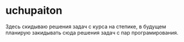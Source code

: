 # uchupaiton
Здесь скидываю решения задач с курса на степике, в будущем планирую закидывать сюда решения задач с пар програмирования.
